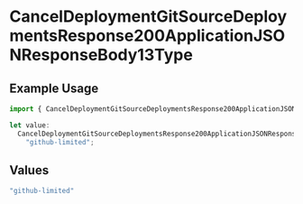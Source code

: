 # CancelDeploymentGitSourceDeploymentsResponse200ApplicationJSONResponseBody13Type

## Example Usage

```typescript
import { CancelDeploymentGitSourceDeploymentsResponse200ApplicationJSONResponseBody13Type } from "@vercel/sdk/models/canceldeploymentop.js";

let value:
  CancelDeploymentGitSourceDeploymentsResponse200ApplicationJSONResponseBody13Type =
    "github-limited";
```

## Values

```typescript
"github-limited"
```